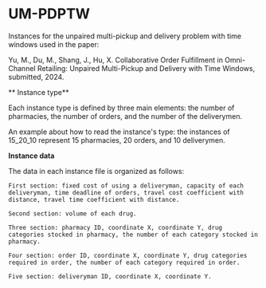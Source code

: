 # UM-PDPTW


Instances for the unpaired multi-pickup and delivery problem with time windows used in the paper: 

Yu, M., Du, M., Shang, J., Hu, X. Collaborative Order Fulfillment in Omni-Channel Retailing: Unpaired Multi-Pickup and Delivery with Time Windows, submitted, 2024. 


** Instance type**

Each instance type is defined by three main elements: the number of pharmacies, the number of orders, and the number of the deliverymen.

An example about how to read the instance's type: the instances of 15_20_10 represent 15 pharmacies, 20 orders, and 10 deliverymen.

**Instance data**

The data in each instance file is organized as follows:

    First section: fixed cost of using a deliveryman, capacity of each deliveryman, time deadline of orders, travel cost coefficient with distance, travel time coefficient with distance.
    
    Second section: volume of each drug.

    Three section: pharmacy ID, coordinate X, coordinate Y, drug categories stocked in pharmacy, the number of each category stocked in pharmacy.

    Four section: order ID, coordinate X, coordinate Y, drug categories required in order, the number of each category required in order.

    Five section: deliveryman ID, coordinate X, coordinate Y.
